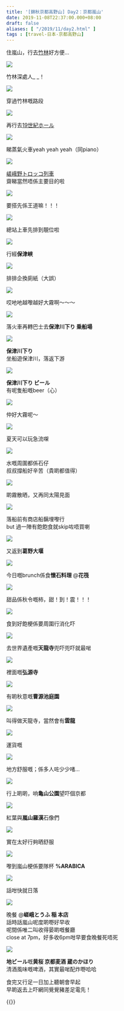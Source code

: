 ```yaml
---
title: '[錦秋京都高野山] Day2：京都嵐山'
date: 2019-11-08T22:37:00.000+08:00
draft: false
aliases: [ "/2019/11/day2.html" ]
tags : [travel-日本-京都高野山]
---
```


住嵐山，行去[竹林](https://hidie.net/kyotokoyasan2a/)好方便...  

![](/images/kyotokoyasan2a.jpg)

竹林深處人\_ \_！  

![](/images/kyotokoyasan2a7.jpg)

穿過竹林嘅路段  

![](/images/kyotokoyasan2b.jpg)

再行去[19世紀ホール](https://hidie.net/kyotokoyasan2b/)  

![](/images/kyotokoyasan2b7.jpg)

睇蒸氣火車yeah yeah yeah（同piano）  

![](https://auhsfg.ch.files.1drv.com/y4moEYfe1F7iC__-74ztpCjfvYaPA6ZZf496cn7w5hNjllcJ8njGZGYl7VAoN0i58Onepb_SNXh92IMx6cPfMP-pWYPYmOT_2fNsbzdjvh8pzyJ3yapxBkuGt6OM_pP4UtFlCanIUV5eR-L1jeeGJp-Kw8F7l3kqMmQ3z9F98-_6KzgtR3nng8bEQdl7-BRmJorCFGMdt0nBrNdyka5qZx0Iw?width=660&height=371&cropmode=none)

[嵯峨野トロッコ列車](https://hidie.net/kyotokoyasan2c/)  
齋睇當然唔係主要目的啦  

![](https://zohofg.ch.files.1drv.com/y4meWjm1ZNIM7qxtBb1ie5Y0lyBnFQbg3CQ2J7dybeuc7jAR5tZrvxIvFpjULARLWm5dNq3A-FyJj0q-eETN_sooQjCwRthRroZe5dRIH7buJjXYWShETsOYwjSIbBJYmO_ImuZ4aS6EisSw_fuZwuKWNdz2_X3HqefbvYMKkC4pyY6M4otZbkgsIse-DVHtejIKiSjnkYI9a7SHF3FZYdrGw?width=660&height=371&cropmode=none)

要搭先係王道嘛！！！  

![](https://zohsfg.ch.files.1drv.com/y4mu83SPFlYRXEPiwBANzkrUpIH9zMN0MLs9M4vv10iu1e9OVA7udf-JWbLxdsWKWLGgx3DdflXm67JZx2E76zvObmf7i5G9X3zwrCqmbf_8VQKS_5en_kCkGwpBo9dgEX5Dm1rPEpECYHLQ4I2v5kKdHB9aqOnfW5t5FcPQHEGea41A37PrwTrlixsOXCS_yGYu2gQC5gLPTqBz5urTACWrA?width=660&height=371&cropmode=none)

總站上車先排到靚位啦  

![](https://aogdiw.ch.files.1drv.com/y4mzREvEDUYT7Nsc_4WB2_udYQBzF4-jSR5ZkN_RjGHfA7hS4ZIy-Pwsm8q6RgH2-d6Dj9FYF7kUoHWqbmMl7-DVLXrfE9JYs5HM4bQ2uBrt-H1D_CGViZZA4aa7vsjH2N_K0Bc1GFs268kf7iXhISUrUNT-oSEyXJcTSnEqQlRAisLZ2AlgAw4WQwrXSdt_Nm3rp2zQnNjOx_moOc71oM3zg?width=660&height=371&cropmode=none)

行經**保津峽**  

![](https://apgaiw.ch.files.1drv.com/y4mBNANZyNmgyEBf2fmFxZy93pJbhoiptvK9nXz3JBJac3Njgyf44kXj3NtYyJfq1T10FkePNaLa64hkxV-crYxlDVfRmJrB9fe0gfwiXw9a4hD_RqWb4449wGBCBq0-Re4wPPariFS31A3deS79wkklLH5vykhdPZ-1Mk2pQi6E2YK5Wz6OQbcBf4luObg2uhD4EXv0gtOPNmS1PsEThrvQQ?width=660&height=371&cropmode=none)

排排企換廁紙（大誤）  

![](https://zughiw.ch.files.1drv.com/y4mEUQGGNP_EP1ozSrWdw9Qzyb2y80Id35Ht2fULLgPPY2mi6AzJryNFvFHGBuoxL5VAE8JPmaRpvx6HB0m9VNpd2ZG4M4w_mFoKu9Q5G3z1Hsos6HW35uMrt5_DWP4Aje0CB0iSU0KVZHcn3X6Vk3XcalZAqB-zSkgzJtsP0UMUCoI3N1N9yaDiGRu0743SDoOOuknDIdASiVg1jtK98R5Kg?width=660&height=371&cropmode=none)

哎吔吔越嚟越好大霧啊～～～  

![](https://zegciw.ch.files.1drv.com/y4m_SGcDWsuMSyEUk2yAGeqV8y1uvawC2G2NoKKhvhtooqYs3cqrN28k9kO4Xwc1I4JliCe7vQCP23ukb6akHIouyYM1r1fq6Fq6wmO5HnXkgEtyS8HposFzr2gUknsvf3fdNhRzbBRUpo6vykQqXT3uZbpBlr1V0jMIMlMF0U5N1IKa9VNTSVEbiRNXOOMIiZKr-vwuBq1_SithoijxASTQQ?width=660&height=371&cropmode=none)

落火車再轉巴士去**保津川下り 乗船場**  

![](https://aogwlq.ch.files.1drv.com/y4mkgJNBJECNtExNGpwsyfa2_o7UEc0Jb0xcwCRgw4u5f3gOE4gvc07A8XdEKnEUksU34HU1cOHocq0YulixJP054_NQCvPYu0pwegfQX8Wj-3JGkqdV9hHkDjyOM2D5geMmwwsnO9UzzcWIVZCFgF1zsFJDIdo7ahixM8W51TrcDGjI5aKOWGt-2vmJd--q-4yCDgcSXNSvLykqNbLsgDL4Q?width=660&height=371&cropmode=none)

**保津川下り**  
坐船遊保津川，落返下游  

![](https://augwlq.ch.files.1drv.com/y4mKich3yASHdjbTFbsdnrR93EnMyFbGh2XFJJzdul6K6t1XJjjr4YxnmFGRRLfWFbPfZOrY21mbM8rMLPpsqPMF3iqhJCiq-I_nQMkKHDq9lpuuRq-g0c_H5ic4F9OjuZsEvuSdGVRJouPTx-Cy3LuOiiiw_5EMC9aZ0QBH4xwhq3JdMezhl_EySb3aia9wV7LfsVq40daaKN4eVmByZyg0Q?width=371&height=660&cropmode=none)

**保津川下り ビール**  
有呢隻船嘅beer（心）  

![](https://aog2lq.ch.files.1drv.com/y4mpyANY0utSjDPU41Qu3M8PlZe11vTPa4AdyGOI0NUBsZg6L5T7dDB1BGtRPxyiOReCsfJraRrmjPYl9rDDnsUrIH1qeh6iJx2ADEWypYwVBpb4LI0ndxcsqn96wbB37A9uxmw7zRW72oY06w-tQoQ4zkomdm_8Hm0wOlVJH11Pjk7yEnUdloqV7aylp7N8DKkQJqOHkgoHzsT9L979d2C5w?width=660&height=371&cropmode=none)

仲好大霧呢～  

![](https://apgulq.ch.files.1drv.com/y4mTeUo6uOSdig1gC5UNfDE0Ucg98D7HM4VeWW2PF-_oYiU7gVbDieA9Yjd67IhruaxC6DSsdgiuXeZ3SKS3_KzXXLUMLOpQeCd77qQbm3xvEkPBKf9iw9s070uU2TKUH7BmffMdIcIFYxFaDq54XDtCc0uM94p44b6KcyQ53xL7xsLHfVe240x57dIyrKa3eNHzIe4oST802YYGWzmWBhBLg?width=660&height=371&cropmode=none)

夏天可以玩急流㗎  

![](https://zogwlq.ch.files.1drv.com/y4mCEBcpv0eKVHyCd7lL03eSXriBqdvYE24tpciRqVlkWCW3TY9qKAYhJzxb3s0OwVd4Tjo-1bqp1SZqe2vU35NlFolwB9n_rq2I00P_lTM69sxo8rtOF2lcnrzY-P8iIIC9LLqEBP0mxUOUOkOn3TM0t0V3Uh13vaG8DOEXHi9pds5hVemx417ENktKwYPD8LCjUDIBNLGARH7CHBNSMZ-Sg?width=660&height=371&cropmode=none)

水嘅周圍都係石仔  
叔叔撐船好辛苦（貴啲都值得）  

![](https://yog2lq.ch.files.1drv.com/y4mbKT6MBtMbwkU1eGxqAlb8Jsw9Tvrk-6xepSQM-jG2UBsvE5soXSI8zFUG7p_l93Vue-GfjXotOive32StOJUDfijFyRJ7JlkSw3eTm7860ZD-ZzVs_Ksl4xc4LoFMy509G0JerW1fZxvU5m5luGbdqXRc5sbFKeTe6hJgk55CmwhlolVN_jCf_AZCoexUE5ha8wTC9-y9utvj6Mo2_vD4A?width=660&height=371&cropmode=none)

啲霧散晒，又再同太陽見面  

![](https://zejkoq.ch.files.1drv.com/y4mKuz89Jos5C1D3CrkaRZIyIy7W6-70ARnP5VP-JHYQzhMQS4YX3MKyqsnmswqtgKvJlPXts1lrqVCLezuKY1WDGKmE_m2lM5teGdhlFQ7oV-bZXjqMjDEZyoiP2zuyTSOzoAb3O-azMzCc2xKZ8KM9o9PkeqF_mIjSCFmnwvCNeHwFQJl9UZB5PU8Z-YqdEmStO3LvHIGGJU0kdZHE8bgpQ?width=660&height=371&cropmode=none)

落船前有商店船黐埋嚟行  
but 過一陣有飽飽食就skip咗唔買喇  

![](https://yojnoq.ch.files.1drv.com/y4mEUDhR-tuKg9rmxZblNzR8NR8V2ukWVpdXuF5EjUAiBYkyHJPa6pOhWbE0eRo5t4WPayBeCxFHE50aPrE2l9y5Kp4a_PtMNAjNKm7sGXGon0zVqBo6n9KOxGsSz2ngHEFOjFW1YA_8AM3mKFMz-SA4F1Sy0TKhS_Bs5Js3TAdnvnO1n7FrEL2i-xx_VC2X6YT6dHkbDGRTESdp4hPM5qxUw?width=660&height=371&cropmode=none)

又返到**葛野大堰**  

![](https://yejioq.ch.files.1drv.com/y4mzfsps6pAlZYIlhZGZ1JMELI1Yz1u4rvp9wW5mVw0MPnvV3rcUdRBXenLrWQ7lgvD0ugMRRD9SGJKS6GwBGT5RuaHGKgzLfF7AhyPsWRGPSKJOUiOiITqAsegBuOMrJtIARMXf3zRHRqqkmtLHYKJocNq7N1hzd62B5-zsRUwz7LQM9SuaPLBLcYr3CSgycdOoPiurLHx6OlzBHSIwKkUgg?width=660&height=371&cropmode=none)

今日嘅brunch係食**懷石料理** @**花筏**  

![](https://auhhzw.ch.files.1drv.com/y4m3Qf-9thSMGrFu3IPsGgfpNt-8NfMKrIYyF80kPnaf_KWwNN588iCtBoxM91b35LU1zZtrFCiy225kxbP2kXgk3canSJCRGr0tXa_Y6ey4Am1UOAXDpoeCiBgA73fHg8UIrl28z2y7vzfk52pZZxXB_RU0v29HOxB9S0txsa9sSHQBQkpQ6EZ3nVuafuEamqw4VhSJJoPMYJ_04S8RECVng?width=660&height=371&cropmode=none)

甜品係秋令嘅柿，甜！到！震！！！  

![](https://aphczw.ch.files.1drv.com/y4mUDMzvvdfTc1SjGJI8749aajnYdtTZejwj0o7xhWQN2S8Wsp3Z7sD4Xo55Z3-IOu6uo24pfOV6HUDQbl7cBwK89qJnafPT6uvNjsOmx4Y5t5v24e0ertfh0lXd0_ra3NAaUqRQ6voR4HX73G_x2gvy0_XRwHVZPJ8Jzz6FXrJNK9EAFkBC5g9KnhnhxK7jv9FvhjZfFQX9laA6V7bzHH-ow?width=660&height=371&cropmode=none)

食到好飽梗係要周圍行消化吓  

![](https://zphezw.ch.files.1drv.com/y4m1hxprGTgtJY2vDHR7BfttpbXpXcwnr-dhmdmV7IXkSlEutBC_g1XXsI2rgMLviiCoE46s9s12RTqmcxZR9ROjOuVsrd4h5H7jUEEmJuOGi5ikyhWQpI5Y8e3xTTsJX7e_DqlcZRHVSmo3aJlSuwNDal3DHge3lXxsyIR0BbGuU0FXl77JfNi-_VVrY8cFFVdFzKCCaVM9i7TKs9NaP3tXA?width=660&height=371&cropmode=none)

去世界遺產嘅**天龍寺**兜吓兜吓就最啱  

![](https://aphkzw.ch.files.1drv.com/y4mZrXesC0UkhDPeoRX2ifApn1o0G-dliKvQCDN4oCX175f3RRB6FTSn96kekEN_JTylnNxg2sl8-7uD7dTzJbc3P6Sf78Kj981Q7XxXMyr6-OOi4Ksuc-jpU21fzdXibMlhWnRZXMb95LVwKwKSY0rrjJEXE7O0HXtkfPQWmwsBqtgTSF3sZRt-FEaQ8zJLcFcKuaG4HFCtoLfeW17DuYZwA?width=660&height=371&cropmode=none)

裡面嘅**弘源寺**  

![](https://zuhgzw.ch.files.1drv.com/y4msBz7ZfKQqXqMHGO3UdLckyuHkpwLrL0F_M615l3BHtmOqPk9rmhdDQVd9RlCJE98PMTI9nmMnb83awgSBLDeRvCTOkYuLUCUuypHMspVWjXMK3niL2_NsjTalSw1eSpn80arezE952r7kHbQ95zpRPJLKz2c5gTV5zZBhqFEd3QohrH4ZaosMbps1dklynvwcLa6qoRNhgMMhE52DFnk8w?width=660&height=371&cropmode=none)

有啲秋意嘅**曹源池庭園**  

![](https://zphlzw.ch.files.1drv.com/y4mPmlahCMPtjaViBo6YiZZAL2PP-TjwhN5FsFaNA_PLkUO0AaejebCULPxalpK9fFu0u4VopwZ2MuZw8YNAm9HKMWlTQtYVEC5ZIGXlTN3aXex_sz8FUmLGWSIV7LMsx1i7cYfFfTJXBImUtLqU6qiYtapBfbyU4UpUEdi1o35H4gI5BXpilLMj3jD2IDQjZToxN8lwlcU-AgtoOAzZn4phQ?width=660&height=371&cropmode=none)

叫得做天龍寺，當然會有**雲龍**  

![](https://zohlfg.ch.files.1drv.com/y4mdBGKai5V7r8j6rxl4IOn4VoleEiyTQovZOWLQdMvGQhML1EXmrCoSHpp10oZjID0yqF8fozT6asbIXMF3yQvIWcI64SsPcfEDiO48SUe3K2RHoA_kCdq5NmeBinKGOypiyUSt7wlXiaZ-SfmFQY6BUe9iH8pJPNvnrheNWX6gZzulKf0QZs7TtSvMl0SQEBSI0xpJA6A9UFGAYow8pVxzg?width=660&height=371&cropmode=none)

運貨嘅  

![](https://zphkfg.ch.files.1drv.com/y4mPvRT6w26AmfhKha37oXqM_CseOfCHNc1r-R83iY0XVnnm4SWJBFQjcHaeNpdZk7kaSsmikvyWaSdwShxmK9c0gt-UxPCbB4wF429PvtSAzsD90hqMTI6zyUpjuMLXibQwx0fi2pL_NvJYTrn90KyG_pU-_d7sQNFgjy5_AS5q0hA29IzQhu1z395ntpUSm2cvEKVbQhWj36pUORrT-rLbg?width=660&height=371&cropmode=none)

地方舒服嘅；係多人咗少少啫...  

![](https://aogfiw.ch.files.1drv.com/y4myi-r-Dp_qkQO9kpqwqw_D_28UmQxWJOq2-UnKksQ50CAJLhSKvnp35W8QhKDFQy0wNvZsh9teGOsuNY6MsCXnDMdRXdXrjdcY1qAdGRJBHEC1ZFnyTk8IBs6dDG37Mp113HOlyneu6-cAocVilpQy-hnsko-DJajdBn3RJMtJGoImZL62ExUN8-PKtQXPAxg-dtdDwLoUpqDCMj2m8PFpw?width=660&height=371&cropmode=none)

行上啲啲，响**亀山公園**望吓個京都  

![](https://zojqig.ch.files.1drv.com/y4m5yRKmjr9nfU4FOwe510h74o0rjgaWcBMMS3cerGOYms6fLb-3_TBmKS9-PbH8bkcsWH7c4egXXKfNOdU1u-h6USW_-SZ4GI7z57FV6xcPsJCQwVgCuCE94tIdbOtS8IDurgzN2WQnaZsqA2c7mRtVnzxCAjohSW2OwTe2EX5kNZI5TPAEPwAgtPXHwMpmdWsN94U1fIeJ0hLNelPXaq6aw?width=660&height=371&cropmode=none)

紅葉與**嵐山羅漢**石像們  

![](https://zpjqig.ch.files.1drv.com/y4m8RLOoAfjPM1jZY1Vo3oH31TSxeo-ZxBVrEpZvmSBIBPVE3irOJx9dVDgHO5xX1sTtK91AhdB0qIvc8IXdAC0dZUZK05OoV9qXq2OQR2Xy760sd-AQVDuh52S7-9vX1M8w4vQiJbnpJO2oTR7_usn-IpKBLYhbNKFJiQYyrmxb5hqG_1QOQZghh04nWT7lf9fjQ6ZGHMDXoCAnuCntLUXiA?width=660&height=371&cropmode=none)

實在太好行夠晒舒服  

![](https://yogdiw.ch.files.1drv.com/y4mGWINlGFvRTiztjaPmTrQhF_bFrbr5F0e3mX1DI63jWG5YcdBzod-eULNV2XyMbqdHzdBSk9w4XBpUPx_oOw7-N_XSs9GmGBhYIiB6yotkQJLuOeY9O5kAEYGwCrmmsB6iMbVwkXLM8meWPfeJVWk1XyEG_tnVVFEfR5IPOSlBvdtmhEYrTXO7oMJWbF30959dTI9Q4_TERqbaOyDn4MxMA?width=371&height=660&cropmode=none)

嚟到嵐山梗係要隊杯 **%ARABICA**  

![](https://aogulq.ch.files.1drv.com/y4mPsN23TiNMxONNo52hfRZWjiGipZMltaJMJrSHBF8R6muuSqUWaChPe8xajZTCIDgBn5K7WLQzeYkWWRWvm-OeX5shUN0ZmtnDzTO4nHT-499470tkdw5AICdGMz_bRFyYwx_PFdOVDKfRLUoea-kRlwbFW-icbuZKZ8a2m5OnfOfU0MUFXk0Empvw6nZ7_7N0MkXWSr4ThIpEpHWljR1Cg?width=660&height=371&cropmode=none)

話咁快就日落  

![](https://aegulq.ch.files.1drv.com/y4mG9EWgqQqt6imYc6G9L7Ro6KnQGecKMGv8Tq9VB1BuGe8jSFt2IjxMTcTwKCXra-Iia3AL7v0m479uQYvaARHmBUCQBFeXCvFD2FDqMT-GwdBHwa2OQfZXB5COtgKxaZmluE3u04MU2raf8e6-eaVl6EUEqjakdIiU58kQm7qbfeS9pNJqXiuYcORpakGUrN_fREqZoI6s09oNabuQIWxIA?width=660&height=371&cropmode=none)

晚餐 @**嵯峨とうふ 稲 本店**  
話時話嵐山呢度啲嘢好早收  
呢間係唯二叫收得晏啲嘅餐廳  
close at 7pm，好多收6pm咁早要食晚餐死唔死  

![](https://aogzlq.ch.files.1drv.com/y4m2WWCt3ly6SmqXdh9jwE_CP3inE8EbSwMleAGjSAxu3mHUzMb1E8yZ6WUV90DAoX51dfYVjUpbcOLbzM_PlEZQIi85hwq4LYvLEwp92Z2SXfl-3NnI18cYp3Oiap5oKQAVfID9hQO7ClYouVPVi38Zll4yT9jDxLeYI7YI-_bMov9fuOOI5Gl5LDfAwZQHYH5RKi1JzyueEoZ0t9cx7wg9g?width=371&height=660&cropmode=none)

**地ビール**嘅**黄桜 京都麦酒 蔵のかほり**  
清酒風味嘅啤酒，其實最啱配炸嘢哈哈  
  
  
  
食完又行足一日加上聽朝會早起  
早啲返去上吓網同覺覺豬差足電先！  
  
  
{{<kyotokoyasan>}}  
